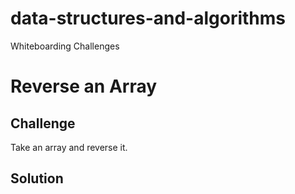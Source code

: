 # data-structures-and-algorithms
Whiteboarding Challenges

# Reverse an Array
<!-- Short summary or background information -->

## Challenge
Take an array and reverse it. 

## Solution
<!-- Embedded whiteboard image -->
